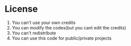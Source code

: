 <h1 align="centre">License</h1>

1. You can't use your own credits
2. You can modify the codes(but you cant edit the credits)
3. You can't redistribute
4. You can use this code for public/private projects
